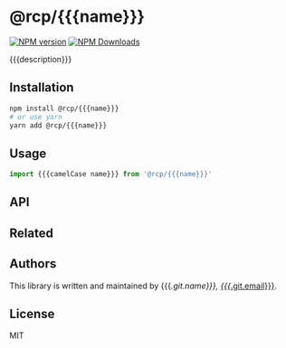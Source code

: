 # @rcp/{{{name}}}

[![NPM version](https://img.shields.io/npm/v/@rcp/{{{name}}}.svg?style=flat-square)](https://www.npmjs.com/package/@rcp/{{{name}}})
[![NPM Downloads](https://img.shields.io/npm/dm/@rcp/{{{name}}}.svg?style=flat-square&maxAge=43200)](https://www.npmjs.com/package/@rcp/{{{name}}})

{{{description}}}

## Installation

```bash
npm install @rcp/{{{name}}}
# or use yarn
yarn add @rcp/{{{name}}}
```

## Usage

```javascript
import {{{camelCase name}}} from '@rcp/{{{name}}}'
```

## API

## Related

## Authors

This library is written and maintained by {{{_.git.name}}}, <a href="mailto:{{{_.git.email}}}">{{{_.git.email}}}</a>.

## License

MIT
